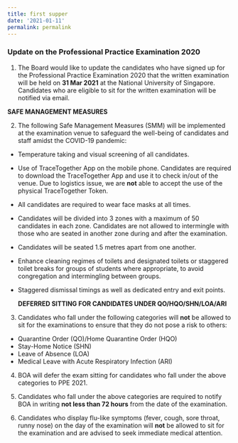 ```yaml
---
title: first supper
date: '2021-01-11'
permalink: permalink
---
```

 

### **Update on the Professional Practice Examination 2020**

1.	The Board would like to update the candidates who have signed up for the Professional Practice Examination 2020 that the written examination will be held on **31 Mar 2021** at the National University of Singapore. Candidates who are eligible to sit for the written examination will be notified via email.

  **SAFE MANAGEMENT MEASURES**

2.	The following Safe Management Measures (SMM) will be implemented at the examination venue to safeguard the well-being of candidates and staff amidst the COVID-19 pandemic:

* Temperature taking and visual screening of all candidates. 
* Use of TraceTogether App on the mobile phone. Candidates are required to download the TraceTogether App and use it to check in/out of the venue. Due to logistics issue, we are **not** able to accept the use of the physical TraceTogether Token.  
* All candidates are required to wear face masks at all times. 
* Candidates will be divided into 3 zones with a maximum of 50 candidates in each zone. Candidates are not allowed to intermingle with those who are seated in another zone during and after the examination. 
* Candidates will be seated 1.5 metres apart from one another.
* Enhance cleaning regimes of toilets and designated toilets or staggered toilet breaks for groups of students where appropriate, to avoid congregation and intermingling between groups.
* Staggered dismissal timings as well as dedicated entry and exit points.

    **DEFERRED SITTING FOR CANDIDATES UNDER QO/HQO/SHN/LOA/ARI**

3.	Candidates who fall under the following categories will **not** be allowed to sit for the examinations to ensure that they do not pose a risk to others:

* Quarantine Order (QO)/Home Quarantine Order (HQO)
* Stay-Home Notice (SHN)
* Leave of Absence (LOA)
* Medical Leave with Acute Respiratory Infection (ARI)

4.	BOA will defer the exam sitting for candidates who fall under the above categories to PPE 2021.

5.	Candidates who fall under the above categories are required to notify BOA in writing **not less than 72 hours** from the date of the examination.

6.	Candidates who display flu-like symptoms (fever, cough, sore throat, runny nose) on the day of the examination will **not** be allowed to sit for the examination and are advised to seek immediate medical attention.
